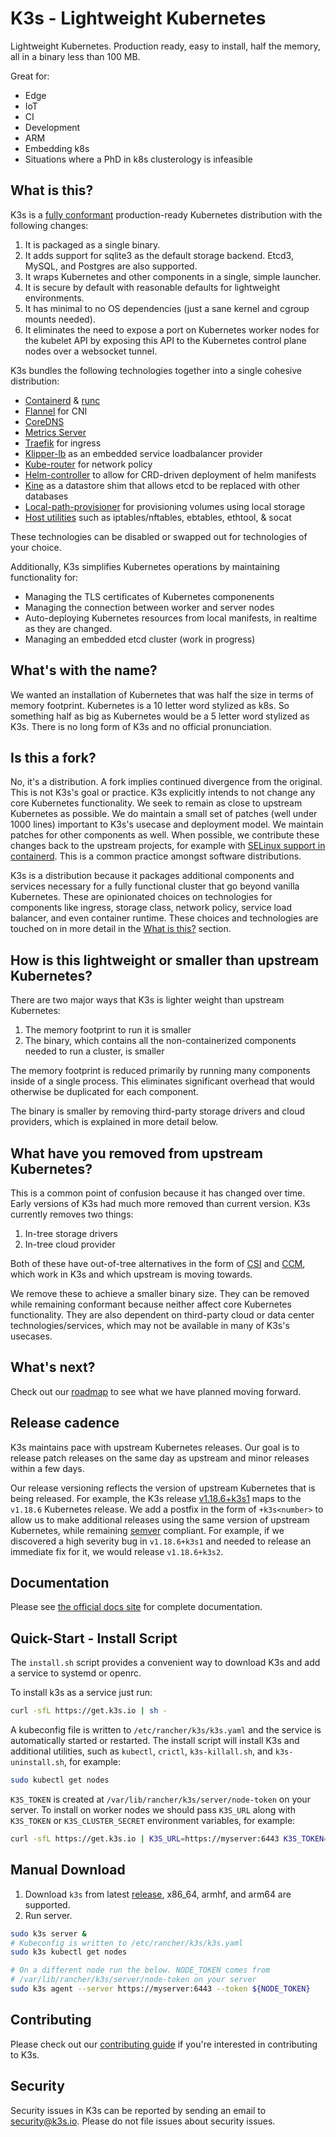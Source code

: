 K3s - Lightweight Kubernetes
===============================================

Lightweight Kubernetes.  Production ready, easy to install, half the memory, all in a binary less than 100 MB.

Great for:

* Edge
* IoT
* CI
* Development
* ARM
* Embedding k8s
* Situations where a PhD in k8s clusterology is infeasible

What is this?
---

K3s is a [fully conformant](https://github.com/cncf/k8s-conformance/pulls?q=is%3Apr+k3s) production-ready Kubernetes distribution with the following changes:

1. It is packaged as a single binary.
1. It adds support for sqlite3 as the default storage backend. Etcd3, MySQL, and Postgres are also supported.
1. It wraps Kubernetes and other components in a single, simple launcher.
1. It is secure by default with reasonable defaults for lightweight environments.
1. It has minimal to no OS dependencies (just a sane kernel and cgroup mounts needed).
1. It eliminates the need to expose a port on Kubernetes worker nodes for the kubelet API by exposing this API to the Kubernetes control plane nodes over a websocket tunnel.


K3s bundles the following technologies together into a single cohesive distribution:

* [Containerd](https://containerd.io/) & [runc](https://github.com/opencontainers/runc)
* [Flannel](https://github.com/coreos/flannel) for CNI
* [CoreDNS](https://coredns.io/)
* [Metrics Server](https://github.com/kubernetes-sigs/metrics-server)
* [Traefik](https://containo.us/traefik/) for ingress
* [Klipper-lb](https://github.com/k3s-io/klipper-lb) as an embedded service loadbalancer provider
* [Kube-router](https://www.kube-router.io/) for network policy
* [Helm-controller](https://github.com/k3s-io/helm-controller) to allow for CRD-driven deployment of helm manifests
* [Kine](https://github.com/k3s-io/kine) as a datastore shim that allows etcd to be replaced with other databases
* [Local-path-provisioner](https://github.com/rancher/local-path-provisioner) for provisioning volumes using local storage
* [Host utilities](https://github.com/k3s-io/k3s-root) such as iptables/nftables, ebtables, ethtool, & socat

These technologies can be disabled or swapped out for technologies of your choice.

Additionally, K3s simplifies Kubernetes operations by maintaining functionality for:

* Managing the TLS certificates of Kubernetes componenents
* Managing the connection between worker and server nodes
* Auto-deploying Kubernetes resources from local manifests, in realtime as they are changed.
* Managing an embedded etcd cluster (work in progress)


What's with the name?
--------------------
We wanted an installation of Kubernetes that was half the size in terms of memory footprint. Kubernetes is a
10 letter word stylized as k8s. So something half as big as Kubernetes would be a 5 letter word stylized as
K3s. There is no long form of K3s and no official pronunciation.


Is this a fork?
---------------
No, it's a distribution. A fork implies continued divergence from the original. This is not K3s's goal or practice. K3s explicitly intends to not change any core Kubernetes functionality. We seek to remain as close to upstream Kubernetes as possible. We do maintain a small set of patches (well under 1000 lines) important to K3s's usecase and deployment model. We maintain patches for other components as well. When possible, we contribute these changes back to the upstream projects, for example with [SELinux support in containerd](https://github.com/containerd/cri/pull/1487/commits/24209b91bf361e131478d15cfea1ab05694dc3eb). This is a common practice amongst software distributions.

K3s is a distribution because it packages additional components and services necessary for a fully functional cluster that go beyond vanilla Kubernetes. These are opinionated choices on technologies for components like ingress, storage class, network policy, service load balancer, and even container runtime. These choices and technologies are touched on in more detail in the [What is this?](#what-is-this) section.


How is this lightweight or smaller than upstream Kubernetes?
---
There are two major ways that K3s is lighter weight than upstream Kubernetes:
1. The memory footprint to run it is smaller
2. The binary, which contains all the non-containerized components needed to run a cluster, is smaller

The memory footprint is reduced primarily by running many components inside of a single process. This eliminates significant overhead that would otherwise be duplicated for each component.

The binary is smaller by removing third-party storage drivers and cloud providers, which is explained in more detail below.

What have you removed from upstream Kubernetes?
---
This is a common point of confusion because it has changed over time. Early versions of K3s had much more removed than current version. K3s currently removes two things:
1. In-tree storage drivers
2. In-tree cloud provider

Both of these have out-of-tree alternatives in the form of [CSI](https://github.com/container-storage-interface/spec/blob/master/spec.md) and [CCM](https://kubernetes.io/docs/tasks/administer-cluster/running-cloud-controller/), which work in K3s and which upstream is moving towards.

We remove these to achieve a smaller binary size. They can be removed while remaining conformant because neither affect core Kubernetes functionality. They are also dependent on third-party cloud or data center technologies/services, which may not be available in many of K3s's usecases.

What's next?
---
Check out our [roadmap](ROADMAP.md) to see what we have planned moving forward.

Release cadence
---
K3s maintains pace with upstream Kubernetes releases. Our goal is to release patch releases on the same day as upstream and minor releases within a few days.

Our release versioning reflects the version of upstream Kubernetes that is being released. For example, the K3s release [v1.18.6+k3s1](https://github.com/k3s-io/k3s/releases/tag/v1.18.6%2Bk3s1) maps to the `v1.18.6` Kubernetes release. We add a postfix in the form of `+k3s<number>` to allow us to make additional releases using the same version of upstream Kubernetes, while remaining [semver](https://semver.org/) compliant. For example, if we discovered a high severity bug in `v1.18.6+k3s1` and needed to release an immediate fix for it, we would release `v1.18.6+k3s2`.

Documentation
-------------

Please see [the official docs site](https://rancher.com/docs/k3s/latest/en/) for complete documentation.

Quick-Start - Install Script
--------------

The `install.sh` script provides a convenient way to download K3s and add a service to systemd or openrc.

To install k3s as a service just run:

```bash
curl -sfL https://get.k3s.io | sh -
```

A kubeconfig file is written to `/etc/rancher/k3s/k3s.yaml` and the service is automatically started or restarted.
The install script will install K3s and additional utilities, such as `kubectl`, `crictl`, `k3s-killall.sh`, and `k3s-uninstall.sh`, for example:

```bash
sudo kubectl get nodes
```

`K3S_TOKEN` is created at `/var/lib/rancher/k3s/server/node-token` on your server.
To install on worker nodes we should pass `K3S_URL` along with
`K3S_TOKEN` or `K3S_CLUSTER_SECRET` environment variables, for example:

```bash
curl -sfL https://get.k3s.io | K3S_URL=https://myserver:6443 K3S_TOKEN=XXX sh -
```

Manual Download
---------------

1. Download `k3s` from latest [release](https://github.com/k3s-io/k3s/releases/latest), x86_64, armhf, and arm64 are supported.
2. Run server.

```bash
sudo k3s server &
# Kubeconfig is written to /etc/rancher/k3s/k3s.yaml
sudo k3s kubectl get nodes

# On a different node run the below. NODE_TOKEN comes from
# /var/lib/rancher/k3s/server/node-token on your server
sudo k3s agent --server https://myserver:6443 --token ${NODE_TOKEN}
```

Contributing
------------

Please check out our [contributing guide](CONTRIBUTING.md) if you're interested in contributing to K3s.

Security
--------

Security issues in K3s can be reported by sending an email to [security@k3s.io](mailto:security@k3s.io). Please do not file issues about security issues.
